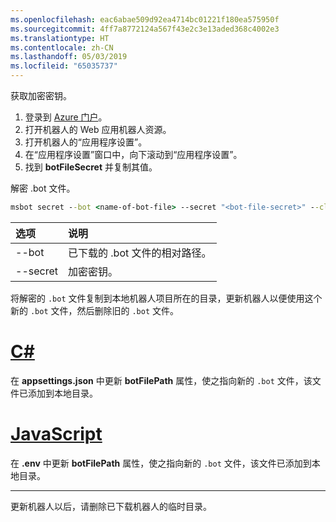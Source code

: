 ```yaml
---
ms.openlocfilehash: eac6abae509d92ea4714bc01221f180ea575950f
ms.sourcegitcommit: 4ff7a8772124a567f43e2c3e13aded368c4002e3
ms.translationtype: HT
ms.contentlocale: zh-CN
ms.lasthandoff: 05/03/2019
ms.locfileid: "65035737"
---
```

获取加密密钥。

1. 登录到 [Azure 门户](http://portal.azure.com/)。
1. 打开机器人的 Web 应用机器人资源。
1. 打开机器人的“应用程序设置”。
1. 在“应用程序设置”窗口中，向下滚动到“应用程序设置”。
1. 找到 **botFileSecret** 并复制其值。

解密 .bot 文件。

```cmd
msbot secret --bot <name-of-bot-file> --secret "<bot-file-secret>" --clear
```

| 选项 | 说明 |
|:---|:---|
| --bot | 已下载的 .bot 文件的相对路径。 |
| --secret | 加密密钥。 |

将解密的 `.bot` 文件复制到本地机器人项目所在的目录，更新机器人以便使用这个新的 `.bot` 文件，然后删除旧的 `.bot` 文件。

# <a name="ctabcsharp"></a>[C#](#tab/csharp)

在 **appsettings.json** 中更新 **botFilePath** 属性，使之指向新的 `.bot` 文件，该文件已添加到本地目录。

# <a name="javascripttabjavascript"></a>[JavaScript](#tab/javascript)

在 **.env** 中更新 **botFilePath** 属性，使之指向新的 `.bot` 文件，该文件已添加到本地目录。

---

更新机器人以后，请删除已下载机器人的临时目录。